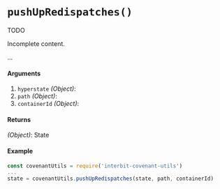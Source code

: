 # `pushUpRedispatches()`

<div class="tips danger">
  <p><span></span>TODO</p>
  <p>Incomplete content.</p>
</div>

...

#### Arguments

1. `hyperstate` *(Object)*:
1. `path` *(Object)*:
1. `containerId` *(Object)*:


#### Returns

*(Object)*: State


#### Example

```js
const covenantUtils = require('interbit-covenant-utils')
...
state = covenantUtils.pushUpRedispatches(state, path, containerId)
```

